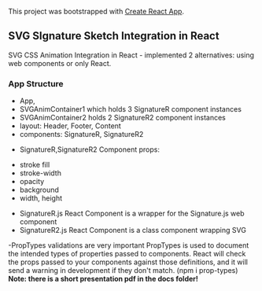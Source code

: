 This project was bootstrapped with [Create React App](https://github.com/facebook/create-react-app).

## SVG SIgnature Sketch Integration in React

SVG CSS Animation Integration in React - implemented 2 alternatives: using web components or only React.

### App Structure
- App, 
- SVGAnimContainer1 which holds 3 SignatureR component instances
- SVGAnimContainer2 holds 2 SignatureR2 component instances
- layout: Header, Footer, Content    
- components: SignatureR, SignatureR2
* SignatureR,SignatureR2 Component props: 
 - stroke fill 
 - stroke-width
 - opacity 
 - background 
 - width, height
 * SignatureR.js React Component is a wrapper for the Signature.js web component
 *  SignatureR2.js React Component is a class component wrapping SVG

-PropTypes validations are very important PropTypes is used to document the intended types of properties passed to components. React will check the props passed to your components against those definitions, and it will send a warning in development if they don't match. (npm i prop-types)
**Note: there is a short presentation pdf in the docs folder!**
